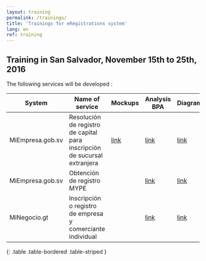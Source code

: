 ```yaml
---
layout: training
permalink: /trainings/
title: 'Trainings for eRegistrations system'
lang: en
ref: training
---
```


## Training in San Salvador, November 15th to 25th, 2016

The following services will be developed : 

System | Name of service | Mockups | Analysis BPA | Diagram
--- | --- | --- | --- |--- 
MiEmpresa.gob.sv | Resolución de registro de capital para inscripción de sucursal extranjera | [link](http://dadd7a.axshare.com/#p=guide) | [link](https://docs.google.com/document/d/10H-GeCcE591dXQTuzyScWl44dwNZC6s07tyqGWbCRtg/edit?usp=sharing) | [link](https://docs.google.com/spreadsheets/d/10j7_xSinyGSeowS-co4ltNkXtrvPMhSK8Hp5mKM9Yr4/edit?usp=sharing) | 
MiEmpresa.gob.sv | Obtención de registro MYPE |  | [link](https://docs.google.com/document/d/1-B-huszzTx5kesEPx0w5pTLDbZuVeixHrbkhek7lefU/edit?usp=sharing) | [link](https://docs.google.com/spreadsheets/d/1A8PgGaP0bRXKUfkTYNFvAZbTp6q6P48UUlFLF4xBDTg/edit?usp=sharing) |
MiNegocio.gt | Inscripción o registro de empresa y comerciante individual |  | [link](https://docs.google.com/document/d/17dhdSjxy6EHvbNy4rPAn8ne4C-e9HpN_QR0He9MupWM/edit?usp=sharing) | [link]() |
{: .table .table-bordered .table-striped }



<!---
----------------------

## Other trainings

{% assign trainings = site.trainings | where: "lang", page.lang | where: "category", "training" | sort: "number" %}

{% for training in trainings %}
<table class="table table-bordered table-striped table-info">
  <tbody>
    <tr>
      <td style="width: 25%"><a href="{{ training.url }}">{{ site.training-pages.title.single[page.lang]}} {{ training.number }}</a></td>
      <td>{{ training.title }}{% if training.level %} - {{ site.training-pages.sections.level[page.lang]}} {{ training.level }}{% endif %}</td>
    </tr>
    <tr>
      <td>{{ site.training-pages.sections.objectives[page.lang]}}</td>
      <td>{{ training.objectives | markdownify }}</td>
    </tr>
    <tr>
      <td>{{ site.training-pages.sections.duration[page.lang]}}</td>
      <td>{{ training.duration }}</td>
    </tr>
  </tbody>
</table>
{% endfor %}

--->
